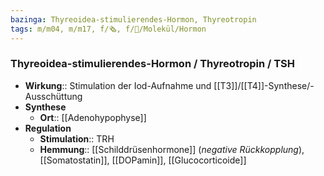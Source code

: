 ```yaml
---
bazinga: Thyreoidea-stimulierendes-Hormon, Thyreotropin
tags: m/m04, m/m17, f/🗞️, f/🧪/Molekül/Hormon
---
```

### Thyreoidea-stimulierendes-Hormon / Thyreotropin / TSH
- **Wirkung**:: Stimulation der Iod-Aufnahme und [[T3]]/[[T4]]-Synthese/-Ausschüttung
- **Synthese**
	- **Ort**:: [[Adenohypophyse]]
- **Regulation**
	- **Stimulation**:: TRH
	- **Hemmung**:: [[Schilddrüsenhormone]] (*negative Rückkopplung*), [[Somatostatin]], [[DOPamin]], [[Glucocorticoide]]